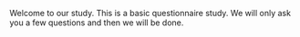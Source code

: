 Welcome to our study. This is a basic questionnaire study. We will only ask you a few questions and then we will be done.